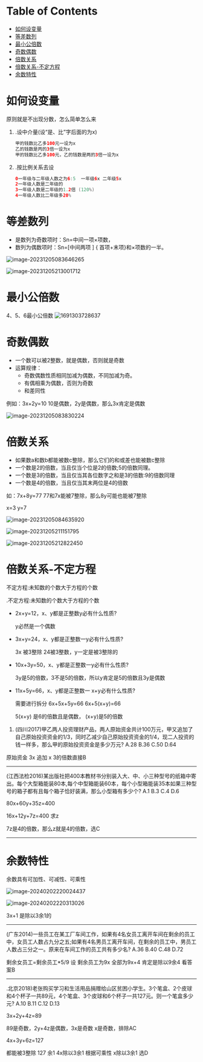 # Table of Contents

* [如何设变量](#如何设变量)
* [等差数列](#等差数列)
* [最小公倍数](#最小公倍数)
* [奇数偶数](#奇数偶数)
* [倍数关系](#倍数关系)
* [倍数关系-不定方程](#倍数关系-不定方程)
* [余数特性](#余数特性)



# 如何设变量

原则就是不出现分数，怎么简单怎么来

1. .设中介量(设“是、比”字后面的为x) 

   ```java
   甲的钱数比乙多100元一设为x
   乙的钱数是丙的3倍一设为x
   甲的钱数比乙多100元，乙的钱数是两的3倍一设为x
   ```

2. .按比例关系去设

   ```java
   0一年级与二年级人数之为6:5  一年级6x 二年级5x
   2一年级人数是二年级的
   3一年级人数是二年级的1.2倍 (120%)
   4一年级人数比二年级多20%
   ```


# 等差数列



+ 是数列为奇数项时：Sn=中间一项×项数，
+ 数列为偶数项时：Sn=[中间两项 ]  { 首项+末项}和×项数的一半。

![image-20231205083646265](.images/image-20231205083646265.png)



![image-20231205213001712](.images/image-20231205213001712.png)

# 最小公倍数

4、5、6最小公倍数  ![1691303728637](.images/1691303728637.png)



# 奇数偶数

+ 一个数可以被2整数，就是偶数，否则就是奇数
+ 运算规律：
  + 奇数偶数性质相同加减为偶数，不同加减为奇。
  + 有偶相乘为偶数，否则为奇数
  + 和差同性

例如：3x+2y=10 10是偶数，2y是偶数，那么3x肯定是偶数

![image-20231205083830224](.images/image-20231205083830224.png)

# 倍数关系

+  如果数a和数b都能被数c整除，那么它们的和或差也能被数c整除  
+  一个数是2的倍数，当且仅当个位是2的倍数;5的倍数同理。
+  一个数是3的倍数，当且仅当其各位数字之和是3的倍数:9的倍数同理
+  一个数是4的倍数，当且仅当其末两位是4的倍数

如：7x+8y=77  77和7x能被7整除，那么8y可能也能被7整除 

x=3 y=7

![image-20231205084635920](.images/image-20231205084635920.png)



![image-20231205211151795](.images/image-20231205211151795.png)

![image-20231205212822450](.images/image-20231205212822450.png)



# 倍数关系-不定方程

不定方程:未知数的个数大于方程的个数

.不定方程:未知数的个数大于方程的个数

+ 2x+y=12，x、y都是正整数y必有什么性质?

  y必然是一个偶数

+ 3x+y=24，x、y都是正整数一y必有什么性质?

   3x 被3整除 24被3整数，y一定是被3整除的

+ 10x+3y=50，x、y都是正整数一y必有什么性质?

  3y是5的倍数，3不是5的倍数，所以y肯定是5的倍数且3y是偶数

+ 11x+5y=66，x、y都是正整数一 x+y必有什么性质?

   需要进行拆分 6x+5x+5y=66  6x+5(x+y)=66

  5(x+y) 是6的倍数且是偶数， (x+y)是5的倍数

   

1. (四川2017)甲乙两人投资理财产品，两人原始资金共计100万元，甲又追加了自己原始投资资金的1/3，同时乙减少自己原始投资资金的1/4，现二人投资的钱一样多，那么甲的原始投资资金是多少万元?
   A.28
   B.36
   C.50
   D.64

原始资金 3x 追加 x  3的倍数直接B

-----

(江西法检2016)某出版社把400本教材书分别装入大、中、小三种型号的纸箱中寄出。每个大型箱能装80本,每个中型箱能装60本，每个小型箱能装35本如果三种型号的箱子都有且每个箱子恰好装满，那么小型箱有多少个?
A.1
B.3
C.4
D.6

80x+60y+35z=400 

16x+12y+7z=400 求z

7z是4的倍数，那么z就是4的倍数，选C

----



# 余数特性

余数具有可加性、可减性、可乘性

![image-20240202220024437](.images/image-20240202220024437.png)

![image-20240202220313026](.images/image-20240202220313026.png)

3x+1 是除以3余1的

-----

(广东2014)一些员工在某工厂车间工作，如果有4名女员工离开车间在剩余的员工中，女员工人数占九分之五;如果有4名男员工离开车间，在剩余的员工中，男员工人数占三分之一。原来在车间工作的员工共有多少名?
A.36
B.40
C.48
D.72

剩余女员工=剩余员工*5/9   设 剩余员工为9x 全部为9x+4 肯定是除以9余4 看答案B

----

.北京2018)老张购买学习和生活用品捐赠给山区贫困小学生。3个笔盒、2个皮球和4个杯子一共89元，4个笔盒、3个皮球和6个杯子一共127元。则一个笔盒多少元?
A.10
B.11
C.12
D.13

3x+2y+4z=89

89是奇数，2y+4z是偶数，3x是奇数 x是奇数，排除AC

4x+3y+6z=127

都能被3整除 127 余1 4x除以3余1  根据可乘性 x除以3余1  选D
